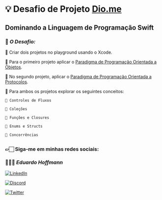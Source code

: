 
# 💡 Desafio de Projeto [Dio.me](https://www.dio.me/)

## Dominando a Linguagem de Programação Swift 
### 🎯 _**O Desafio:**_

🔵 Criar dois projetos no playground usando o Xcode.

🔵 Para o primeiro projeto aplicar o [Paradigma de Programação Orientada a Objetos](https://github.com/efhoffmann/DesafioDioPOO-POP.git
).

🔵 No segundo projeto, aplicar o [Paradigma de Programação Orientada a Protocolos](https://github.com/efhoffmann/DesafioDioPOO-POP.git).

🔵 Para ambos os projetos explorar os seguintes conceitos:

    🔹 Controles de Fluxos

    🔹 Coleções

    🔹 Funções e Closures

    🔹 Enums e Structs

    🔹 Concorrências




##
##

### 👉🏻 Siga-me em minhas redes sociais:
### 🧔🏼‍♂️ _**Eduardo Hoffmann**_

[![LinkedIn](https://img.shields.io/badge/LinkedIn-FFF?style=for-the-badge&logo=linkedin&logoColor=0E76A8)](https://www.linkedin.com/in/eduardo.hoffmann/)

[![Discord](https://img.shields.io/badge/Discord-FFF?style=for-the-badge&logo=discord)](https://www.discord.com/in/hoffmann33/)

[![Twitter](https://img.shields.io/badge/Twitter-FFF?style=for-the-badge&logo=twitter)](https://twitter.com/DuHoffmann)





